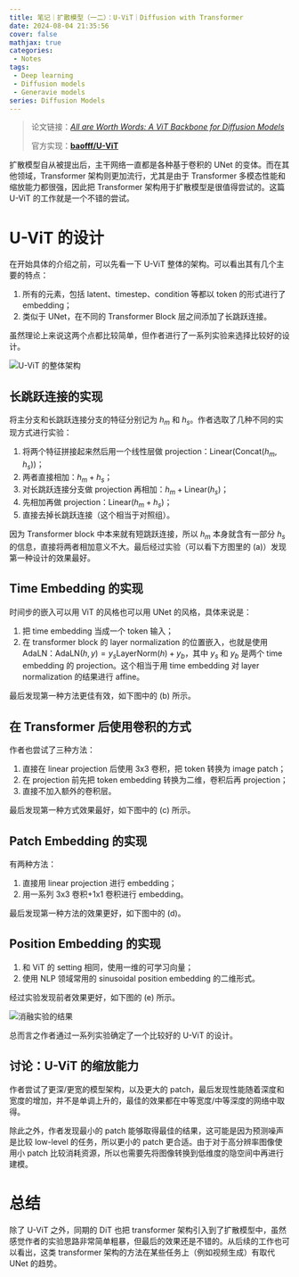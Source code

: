 ```yaml
---
title: 笔记｜扩散模型（一二）：U-ViT｜Diffusion with Transformer
date: 2024-08-04 21:35:56
cover: false
mathjax: true
categories:
 - Notes
tags:
 - Deep learning
 - Diffusion models
 - Generavie models
series: Diffusion Models
---
```


> 论文链接：*[All are Worth Words: A ViT Backbone for Diffusion Models](https://arxiv.org/abs/2209.12152)*
>
> 官方实现：**[baofff/U-ViT](https://github.com/baofff/U-ViT)**

扩散模型自从被提出后，主干网络一直都是各种基于卷积的 UNet 的变体。而在其他领域，Transformer 架构则更加流行，尤其是由于 Transformer 多模态性能和缩放能力都很强，因此把 Transformer 架构用于扩散模型是很值得尝试的。这篇 U-ViT 的工作就是一个不错的尝试。

# U-ViT 的设计

在开始具体的介绍之前，可以先看一下 U-ViT 整体的架构。可以看出其有几个主要的特点：

1. 所有的元素，包括 latent、timestep、condition 等都以 token 的形式进行了 embedding；
2. 类似于 UNet，在不同的 Transformer Block 层之间添加了长跳跃连接。

虽然理论上来说这两个点都比较简单，但作者进行了一系列实验来选择比较好的设计。

<img src="https://files.hoshinorubii.icu/blog/2024/08/04/uvit-framework.jpg" alt="U-ViT 的整体架构" style="max-width: min(100%, 350px)" />

## 长跳跃连接的实现

将主分支和长跳跃连接分支的特征分别记为 $h_m$ 和 $h_s$。作者选取了几种不同的实现方式进行实验：

1. 将两个特征拼接起来然后用一个线性层做 projection：$\mathrm{Linear}(\mathrm{Concat}(h_m,h_s))$；
2. 两者直接相加：$h_m+h_s$；
3. 对长跳跃连接分支做 projection 再相加：$h_m+\mathrm{Linear}(h_s)$；
4. 先相加再做 projection：$\mathrm{Linear}(h_m+h_s)$；
5. 直接去掉长跳跃连接（这个相当于对照组）。

因为 Transformer block 中本来就有短跳跃连接，所以 $h_m$ 本身就含有一部分 $h_s$ 的信息，直接将两者相加意义不大。最后经过实验（可以看下方图里的 (a)）发现第一种设计的效果最好。

## Time Embedding 的实现

时间步的嵌入可以用 ViT 的风格也可以用 UNet 的风格，具体来说是：

1. 把 time embedding 当成一个 token 输入；
2. 在 transformer block 的 layer normalization 的位置嵌入，也就是使用 AdaLN：$\mathrm{AdaLN}(h,y)=y_s\mathrm{LayerNorm}(h)+y_b$，其中 $y_s$ 和 $y_b$ 是两个 time embedding 的 projection。这个相当于用 time embedding 对 layer normalization 的结果进行 affine。

最后发现第一种方法更佳有效，如下图中的 (b) 所示。

## 在 Transformer 后使用卷积的方式

作者也尝试了三种方法：

1. 直接在 linear projection 后使用 3x3 卷积，把 token 转换为 image patch；
2. 在 projection 前先把 token embedding 转换为二维，卷积后再 projection；
3. 直接不加入额外的卷积层。

最后发现第一种方式效果最好，如下图中的 (c) 所示。

## Patch Embedding 的实现

有两种方法：

1. 直接用 linear projection 进行 embedding；
2. 用一系列 3x3 卷积+1x1 卷积进行 embedding。

最后发现第一种方法的效果更好，如下图中的 (d)。

## Position Embedding 的实现

1. 和 ViT 的 setting 相同，使用一维的可学习向量；
2. 使用 NLP 领域常用的 sinusoidal position embedding 的二维形式。

经过实验发现前者效果更好，如下图的 (e) 所示。

![消融实验的结果](https://files.hoshinorubii.icu/blog/2024/08/05/uvit-design-ablation.jpg)

总而言之作者通过一系列实验确定了一个比较好的 U-ViT 的设计。

## 讨论：U-ViT 的缩放能力

作者尝试了更深/更宽的模型架构，以及更大的 patch，最后发现性能随着深度和宽度的增加，并不是单调上升的，最佳的效果都在中等宽度/中等深度的网络中取得。

除此之外，作者发现最小的 patch 能够取得最佳的结果，这可能是因为预测噪声是比较 low-level 的任务，所以更小的 patch 更合适。由于对于高分辨率图像使用小 patch 比较消耗资源，所以也需要先将图像转换到低维度的隐空间中再进行建模。

# 总结

除了 U-ViT 之外，同期的 DiT 也把 transformer 架构引入到了扩散模型中，虽然感觉作者的实验思路非常简单粗暴，但最后的效果还是不错的。从后续的工作也可以看出，这类 transformer 架构的方法在某些任务上（例如视频生成）有取代 UNet 的趋势。